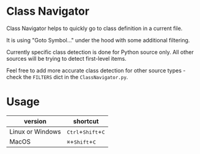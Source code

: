 # Class Navigator

Class Navigator helps to quickly go to class definition in a current file.

It is using "Goto Symbol..." under the hood with some additional filtering.

Currently specific class detection is done for Python source only. All other
sources will be trying to detect first-level items.

Feel free to add more accurate class detection for other source types - check
the `FILTERS` dict in the `ClassNavigator.py`.


# Usage

version | shortcut
---- | ----
Linux or Windows | <kbd>Ctrl</kbd>+<kbd>Shift</kbd>+<kbd>C</kbd>
MacOS            | <kbd>⌘</kbd>+<kbd>Shift</kbd>+<kbd>C</kbd>
